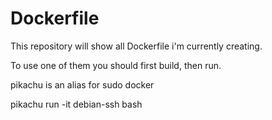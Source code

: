 # Dockerfile

This repository will show all Dockerfile i'm currently creating. 

To use one of them you should first build, then run. 

pikachu is an alias for sudo docker

pikachu run -it debian-ssh bash

